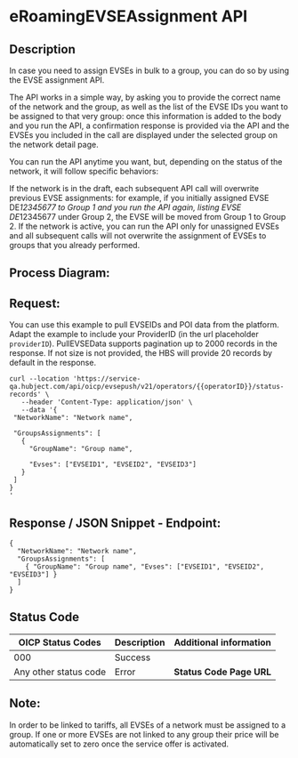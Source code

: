 
#  eRoamingEVSEAssignment API

## Description

In case you need to assign EVSEs in bulk to a group, you can do so by using the EVSE assignment API.

The API works in a simple way, by asking you to provide the correct name of the network and the group, as well as the list of the EVSE IDs you want to be assigned to that very group: once this information is added to the body and you run the API, a confirmation response is provided via the API and the EVSEs you included in the call are displayed under the selected group on the network detail page.

You can run the API anytime you want, but, depending on the status of the network, it will follow specific behaviors:

If the network is in the draft, each subsequent API call will overwrite previous EVSE assignments: for example, if you initially assigned EVSE DE*12345677 to Group 1 and you run the API again, listing EVSE DE*12345677 under Group 2, the EVSE will be moved from Group 1 to Group 2.
If the network is active, you can run the API only for unassigned EVSEs and all subsequent calls will not overwrite the assignment of EVSEs to groups that you already performed.

## Process Diagram:

## Request:

You can use this example to pull EVSEIDs and POI data from the platform. Adapt
the example to include your ProviderID (in the url placeholder `providerID`).
PullEVSEData supports pagination up to 2000 records in the response. If not
size is not provided, the HBS will provide 20 records by default in the
response.

    
    
 ``` 
 curl --location 'https://service-qa.hubject.com/api/oicp/evsepush/v21/operators/{{operatorID}}/status-records' \
    --header 'Content-Type: application/json' \
    --data '{
  "NetworkName": "Network name",

  "GroupsAssignments": [
    {
      "GroupName": "Group name",

      "Evses": ["EVSEID1", "EVSEID2", "EVSEID3"]
    }
  ]
}
'
   ```
 

## Response / JSON Snippet - Endpoint:

```
{
  "NetworkName": "Network name",
  "GroupsAssignments": [
    { "GroupName": "Group name", "Evses": ["EVSEID1", "EVSEID2", "EVSEID3"] }
  ]
}
```
    
  

## Status Code
  | OICP Status Codes | Description | Additional information |
| ----------------- | ----------- | ----------------------
| 000               | Success     |                        |
| Any other status code | Error   |  **Status Code Page URL** |


## Note:

In order to be linked to tariffs, all EVSEs of a network must be assigned to a group. If one or more EVSEs are not linked to any group their price will be automatically set to zero once the service offer is activated.


